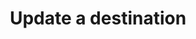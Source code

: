 ---
content-type: "api-endpoint"
endpoint: "destinations"
key: "update-a-destination"
version: "3"
order: 2


title: "Update a destination"
method: "put"
short-url: |
  /v{{ object.version }}{{ object.endpoint-url }}/{id}
full-url: |
  {{ api.base-url }}{{ endpoint.short-url | flatify }}
short: "{{ api.core-objects.destinations.update.short }}"
description: "{{ api.core-objects.destinations.update.description | flatify }}"


arguments:
  - name: "id"
    required: true
    type: "path parameter"
    description: "A path parameter corresponding to the unique ID of the destination to be updated."

  - name: "type"
    required: true
    type: "string"
    description: "{{ connect.common.attributes.destination-type | flatify }}"

  - name: "connection"
    required: true
    type: "object"
    description: "A [Destination Form Properties object]({{ api.form-properties.destination-forms.section }}) corresponding to the value of `type`."


returns: |
  If successful, the API will return a status of <code class="api success">200 OK</code> and a [Destination object]({{ api.core-objects.destinations.object }}).


examples:
  - type: "request"
    language: "json"
    code: |
      curl -X {{ endpoint.method | upcase }} {{ endpoint.full-url | flatify | strip_newlines }}
           -H "Authorization: Bearer <ACCESS_TOKEN>" 
           -H "Content-Type: application/json"
           -d "{
                "type":"postgres",
                "connection": {
                  "host": "<HOST>",
                  "port": 5432,
                  "username": "<USERNAME>",
                  "database": "<DATABASE>",
                  "password": "<PASSWORD>",
                  "ssl": false
                  }
              }"

  - type: "response"
    language: "json"
    code: |
      HTTP/1.1 200 OK
      Content-Type: application/json;charset=ISO-8859-1

      {
        "id":"<DESTINATION_ID>",
        "type":"postgres",
        "created_at":"2018-02-06T15:36:36Z",
        "updated_at":"2018-02-06T18:55:43Z",
        "connection": {
            "host":"<HOST>",
            "port":5432,
            "username":"<USERNAME>",
            "database":"<DATABASE>",
            "password":"<PASSWORD>",
            "ssl":false
        },
        "last_check":{
            "error": false,
            "started_at":"2018-02-06T16:15:19Z",
            "completed_at":"2018-02-06T16:16:21Z"
        }
      }

  - type: "errors"
---